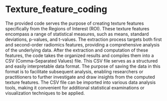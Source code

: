 # Texture_feature_coding

The provided code serves the purpose of creating texture features specifically from the Regions of Interest (ROI). These texture features encompass a range of statistical measures, such as means, standard deviations, p-values, and t-values. The extraction process targets both first and second-order radiomics features, providing a comprehensive analysis of the underlying data.
After the extraction and computation of these features, the code takes the organized results and compiles them into a CSV (Comma-Separated Values) file. This CSV file serves as a structured and easily interpretable data format. The purpose of saving the data in this format is to facilitate subsequent analysis, enabling researchers or practitioners to further investigate and draw insights from the computed texture features. The CSV file can be imported into various data analysis tools, making it convenient for additional statistical examinations or visualization techniques to be applied.

